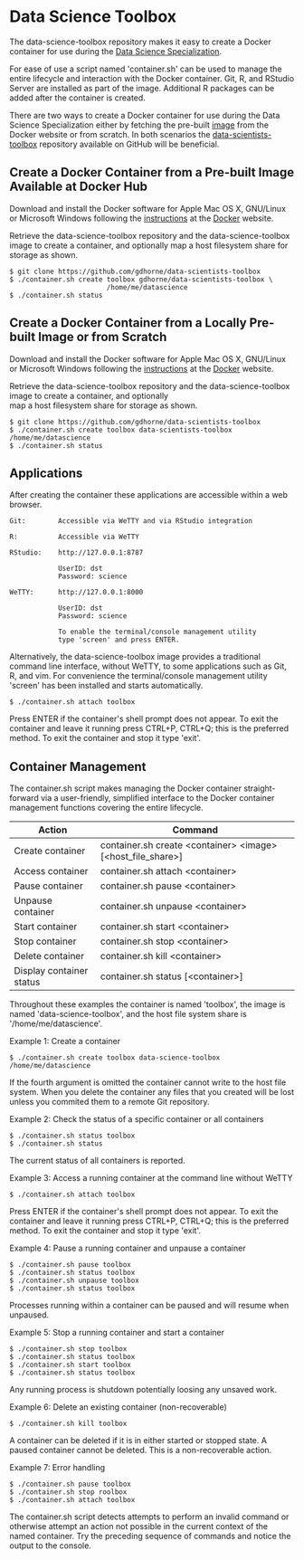 # Data Science Toolbox

The data-science-toolbox repository makes it easy to create a Docker
container for use during the [Data Science Specialization](https://www.coursera.org/specializations/jhudatascience).

For ease of use a script named 'container.sh' can be used to manage the entire 
lifecycle and interaction with the Docker container. Git, R, and RStudio Server
are installed as part of the image. Additional R packages can be added after
the container is created.

There are two ways to create a Docker container for use during the Data Science
Specialization either by fetching the pre-built  [image](https://hub.docker.com/r/gdhorne/data-scientists-toolbox/) from the Docker website
or from scratch. In both scenarios the [data-scientists-toolbox](https://github.com/gdhorne/data-scientists-toolbox) repository
available on GitHub will be beneficial.

## Create a Docker Container from a Pre-built Image Available at Docker Hub 

Download and install the Docker software for Apple Mac OS X, GNU/Linux or 
Microsoft Windows following the  [instructions](http://docs.docker.com/linux/started/) at the [Docker](https://www.docker.com) website.

Retrieve the data-science-toolbox repository and the 
data-science-toolbox image to create a container, and optionally 
map a host filesystem share for storage as shown.

	$ git clone https://github.com/gdhorne/data-scientists-toolbox
	$ ./container.sh create toolbox gdhorne/data-scientists-toolbox \
							/home/me/datascience
	$ ./container.sh status

## Create a Docker Container from a Locally Pre-built Image or from Scratch

Download and install the Docker software for Apple Mac OS X, GNU/Linux or 
Microsoft Windows following the [instructions](http://docs.docker.com/linux/started/) at the [Docker](https://www.docker.com) website.

Retrieve the data-science-toolbox repository and the
data-science-toolbox image to create a container, and optionally   
map a host filesystem share for storage as shown.

	$ git clone https://github.com/gdhorne/data-scientists-toolbox
	$ ./container.sh create toolbox data-scientists-toolbox /home/me/datascience
	$ ./container.sh status

## Applications

After creating the container these applications are accessible within a web 
browser.

	Git:		Accessible via WeTTY and via RStudio integration

	R:			Accessible via WeTTY

	RStudio:	http://127.0.0.1:8787

				UserID: dst
				Password: science

	WeTTY:		http://127.0.0.1:8000

				UserID: dst
				Password: science

				To enable the terminal/console management utility 
				type 'screen' and press ENTER.


Alternatively, the data-science-toolbox image provides a traditional 
command line interface, without WeTTY, to some applications such as Git, 
R, and vim. For convenience the terminal/console management utility 
'screen' has been installed and starts automatically.

	$ ./container.sh attach toolbox

Press ENTER if the container's shell prompt does not appear. To exit the 
container and leave it running press CTRL+P, CTRL+Q; this is the preferred 
method. To exit the container and stop it type 'exit'.

## Container Management

The container.sh script makes managing the Docker container straight-forward 
via a user-friendly, simplified interface to the Docker container management 
functions covering the entire lifecycle. 

|Action|Command|
|------------------|----------------------------------------|
|Create container|container.sh create \<container\> \<image\> [\<host\_file\_share\>]|
|Access container|container.sh attach \<container\>|
|Pause container|container.sh pause \<container\>|
|Unpause container|container.sh unpause \<container\>|
|Start container|container.sh start \<container\>|
|Stop container|container.sh stop \<container\>|
|Delete container|container.sh kill \<container\>|
|Display container status|container.sh status [\<container\>]|

Throughout these examples the container is named 'toolbox', the image is
named 'data-science-toolbox', and the host file system share is
'/home/me/datascience'. 

Example 1: Create a container

	$ ./container.sh create toolbox data-science-toolbox /home/me/datascience

If the fourth argument is omitted the container cannot write to the host 
file system. When you delete the container any files that you created will 
be lost unless you commited them to a remote Git repository.

Example 2: Check the status of a specific container or all containers

    $ ./container.sh status toolbox
    $ ./container.sh status

The current status of all containers is reported.

Example 3: Access a running container at the command line without WeTTY

    $ ./container.sh attach toolbox

Press ENTER if the container's shell prompt does not appear. To exit the 
container and leave it running press CTRL+P, CTRL+Q; this is the preferred 
method. To exit the container and stop it type 'exit'.

Example 4: Pause a running container and unpause a container

    $ ./container.sh pause toolbox
    $ ./container.sh status toolbox
    $ ./container.sh unpause toolbox
    $ ./container.sh status toolbox

Processes running within a container can be paused and will resume when unpaused.

Example 5: Stop a running container and start a container

    $ ./container.sh stop toolbox
    $ ./container.sh status toolbox
    $ ./container.sh start toolbox
    $ ./container.sh status toolbox

Any running process is shutdown potentially loosing any unsaved work.

Example 6: Delete an existing container (non-recoverable)

	$ ./container.sh kill toolbox

A container can be deleted if it is in either started or stopped state. A 
paused container cannot be deleted. This is a non-recoverable action.

Example 7: Error handling

    $ ./container.sh pause toolbox
    $ ./container.sh stop roolbox
    $ ./container.sh attach toolbox

The container.sh script detects attempts to perform an invalid command or 
otherwise attempt an action not possible in the current context of the 
named container. Try the preceding sequence of commands and notice the 
output to the console.

